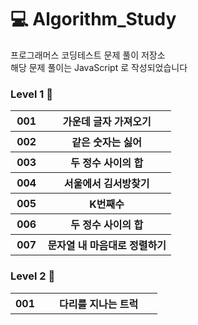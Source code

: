 # 💻 Algorithm_Study
프로그래머스 코딩테스트 문제 풀이 저장소<br/>
해당 문제 풀이는 JavaScript 로 작성되었습니다

### Level 1 🌟
<table>
    <tr>
        <th width="20%">001 </th>
        <th>가운데 글자 가져오기</th>
    </tr>
    <tr>
        <th width="20%">002 </th>
        <th>같은 숫자는 싫어</th>
    </tr>
    <tr>
        <th width="20%">003 </th>
        <th>두 정수 사이의 합</th>
    </tr>
    <tr>
        <th width="20%">004 </th>
        <th>서울에서 김서방찾기</th>
    </tr>
    <tr>
        <th width="20%">005 </th>
        <th>K번째수</th>
    </tr>
    <tr>
        <th width="20%">006 </th>
        <th>두 정수 사이의 합</th>
    </tr>
    <tr>
        <th width="20%">007 </th>
        <th>문자열 내 마음대로 정렬하기</th>
    </tr>
</table>



### Level 2 🌟
<table>
    <tr>
        <th width="20%">001 </th>
        <th>다리를 지나는 트럭</th>
    </tr>
</table>

